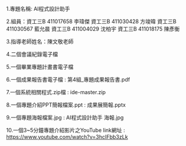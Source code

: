 
1.專題名稱: AI程式設計助手

2.組員：資工三B 411017658 李瑋傑  資工三B 411030428 方竣暐 資工三B 411030567 藍允晨 資工三B 411004029 沈柏宇 資工三B 411018175 陳彥衡

3.指導老師姓名：陳文敬老師 

4.二個會議紀錄電子檔

5.一個畢業專題計畫書電子檔

6.一個成果報告書電子檔 :
    第4組_專題成果報告書.pdf
    
7.一個系統相關程式.zip檔 :
    ide-master.zip
    
8.一個專題介紹PPT簡報檔案.ppt :
    成果展簡報.pptx
    
9.一個專題海報檔案.jpg :
    AI程式設計助手 海報.jpg
    
10.一個3~5分鐘專題介紹影片之YouTube link網址 :
  https://www.youtube.com/watch?v=3hcIFbb3zLk
